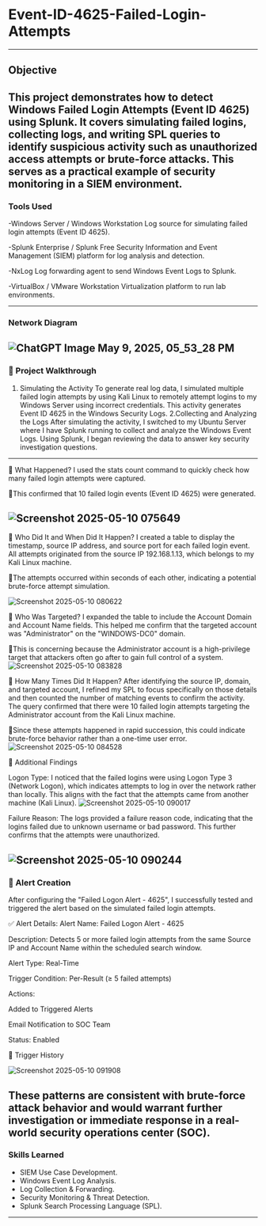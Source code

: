 # Event-ID-4625-Failed-Login-Attempts
---
## Objective
This project demonstrates how to detect Windows Failed Login Attempts (Event ID 4625) using Splunk. It covers simulating failed logins, collecting logs, and writing SPL queries to identify suspicious activity such as unauthorized access attempts or brute-force attacks. This serves as a practical example of security monitoring in a SIEM environment.
---
### Tools Used
-Windows Server / Windows Workstation
Log source for simulating failed login attempts (Event ID 4625).

-Splunk Enterprise / Splunk Free
Security Information and Event Management (SIEM) platform for log analysis and detection.

-NxLog
Log forwarding agent to send Windows Event Logs to Splunk.

-VirtualBox / VMware Workstation
Virtualization platform to run lab environments.

---
### Network Diagram 

![ChatGPT Image May 9, 2025, 05_53_28 PM](https://github.com/user-attachments/assets/398648e4-af32-4dfd-a7b4-78ee83c6e632)
---
### 🧪 Project Walkthrough
1. Simulating the Activity
To generate real log data, I simulated multiple failed login attempts by using Kali Linux to remotely attempt logins to my Windows Server using incorrect credentials. This activity generates Event ID 4625 in the Windows Security Logs.
2.Collecting and Analyzing the Logs
After simulating the activity, I switched to my Ubuntu Server where I have Splunk running to collect and analyze the Windows Event Logs. Using Splunk, I began reviewing the data to answer key security investigation questions.
---

🧠 What Happened?
I used the stats count command to quickly check how many failed login attempts were captured.
  
🚨This confirmed that 10 failed login events (Event ID 4625) were generated.

 ![Screenshot 2025-05-10 075649](https://github.com/user-attachments/assets/da4acfcf-6543-4882-9de4-9483290604c6)
---
🧠 Who Did It and When Did It Happen?
I created a table to display the timestamp, source IP address, and source port for each failed login event.
All attempts originated from the source IP 192.168.1.13, which belongs to my Kali Linux machine. 

🚨The attempts occurred within seconds of each other, indicating a potential brute-force attempt simulation.

![Screenshot 2025-05-10 080622](https://github.com/user-attachments/assets/c2d96ee9-5bbc-4c9b-91f0-9c05f9152c45)

🧠 Who Was Targeted?
I expanded the table to include the Account Domain and Account Name fields. This helped me confirm that the targeted account was "Administrator" on the "WINDOWS-DC0" domain.

🚨This is concerning because the Administrator account is a high-privilege target that attackers often go after to gain full control of a system.
![Screenshot 2025-05-10 083828](https://github.com/user-attachments/assets/9c7ded0d-3dd6-465a-881a-1e87c20d6e2d)


🧠 How Many Times Did It Happen?
After identifying the source IP, domain, and targeted account, I refined my SPL to focus specifically on those details and then counted the number of matching events to confirm the activity. The query confirmed that there were 10 failed login attempts targeting the Administrator account from the Kali Linux machine.

🚨Since these attempts happened in rapid succession, this could indicate brute-force behavior rather than a one-time user error.
![Screenshot 2025-05-10 084528](https://github.com/user-attachments/assets/4df94dc9-0613-426c-ad95-1b395bd37221) 

🧩 Additional Findings 

Logon Type: I noticed that the failed logins were using Logon Type 3 (Network Logon), which indicates attempts to log in over the network rather than locally. This aligns with the fact that the attempts came from another machine (Kali Linux).
![Screenshot 2025-05-10 090017](https://github.com/user-attachments/assets/f7739add-f8eb-4ffe-9f4c-fc9d6e6e8693)

Failure Reason: The logs provided a failure reason code, indicating that the logins failed due to unknown username or bad password. This further confirms that the attempts were unauthorized.

![Screenshot 2025-05-10 090244](https://github.com/user-attachments/assets/a94f9175-f45a-4ec1-9ef3-20a8a6aee2a8)
---

### 🚨 Alert Creation
After configuring the "Failed Logon Alert - 4625", I successfully tested and triggered the alert based on the simulated failed login attempts.

✅ Alert Details:
Alert Name: Failed Logon Alert - 4625

Description: Detects 5 or more failed login attempts from the same Source IP and Account Name within the scheduled search window.

Alert Type: Real-Time

Trigger Condition: Per-Result (≥ 5 failed attempts)

Actions:

Added to Triggered Alerts

Email Notification to SOC Team

Status: Enabled

📝 Trigger History

![Screenshot 2025-05-10 091908](https://github.com/user-attachments/assets/17445dcc-a344-48ad-a9c5-b37d81b564ed)


These patterns are consistent with brute-force attack behavior and would warrant further investigation or immediate response in a real-world security operations center (SOC).
---
### Skills Learned 
- SIEM Use Case Development.
- Windows Event Log Analysis.
- Log Collection & Forwarding.
- Security Monitoring & Threat Detection.
- Splunk Search Processing Language (SPL).
---
